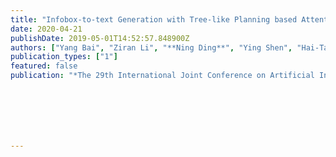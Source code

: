 ```yaml
---
title: "Infobox-to-text Generation with Tree-like Planning based Attention Network"
date: 2020-04-21
publishDate: 2019-05-01T14:52:57.848900Z
authors: ["Yang Bai", "Ziran Li", "**Ning Ding**", "Ying Shen", "Hai-Tao Zheng"]
publication_types: ["1"]
featured: false
publication: "*The 29th International Joint Conference on Artificial Intelligence and the 17th Pacific Rim International Conference on Artificial Intelligence* **(IJCAI 2020)**"







---
```


